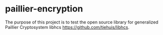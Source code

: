 # paillier-encryption

The purpose of this project is to test the open source library for generalized Paillier Cryptosystem libhcs https://github.com/tiehuis/libhcs.


